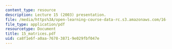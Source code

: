 ```yaml
---
content_type: resource
description: Lecture 15 (2003) presentation.
file: /media/https%3A/open-learning-course-data-rc.s3.amazonaws.com/16-01-unified-engineering-i-ii-iii-iv-fall-2005-spring-2006/ca8f1e6fa0aa767838719e029fbf047e_15_matrices.pdf
file_type: application/pdf
resourcetype: Document
title: 15_matrices.pdf
uid: ca8f1e6f-a0aa-7678-3871-9e029fbf047e
---
```

